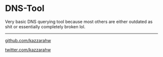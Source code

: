 # DNS-Tool

Very basic DNS querying tool because most others are either outdated as shit or essentially completely broken lol.

---

[github.com/kazzarahw](https://github.com/kazzarahw)

[twitter.com/kazzarahw](https://twitter.com/kazzarahw)